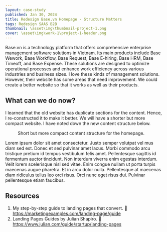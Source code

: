 ```yaml
---
layout: case-study
published: Jan 30, 2024
title: Redesign Base.vn Homepage - Structure Matters
tags: Redesign SAAS B2B
thumbnail: \asset\img\thumbnail-project-1.png
cover: \asset\img\work-1\project-1-header.png
---
```


<p class="intro">
Base.vn is a technology platform that offers comprehensive enterprise management software solutions in Vietnam. Its main products include Base Wework, Base Workflow, Base Request, Base E-hiring, Base HRM, Base Timeoff, and Base Expense. These solutions are designed to optimize operational processes and enhance work efficiency across various industries and business sizes. I love these kinds of management solutions. However, their website has some areas that need improvement. We could create a better website so that it works as well as their products.
</p>
<h2 class="headline">What can we do now?</h2>
<p class="paragraph">
  I learned that the old website has duplicate sections for the content. Hence, I re-constructed it to make it better. We will have a shorter but more compact website. I have noted down the new content structure below.
</p>
<figure>
  <img data-src="{{ site.baseurl }}\asset\img\work-1\case1-01.png" alt="" class="lazyload"/>
  <figcaption class="image-caption">
    Short but more compact content structure for the homepage.
  </figcaption>
</figure>
<p class="paragraph">
  Lorem ipsum dolor sit amet consectetur. Justo semper volutpat vel mus
  diam sed est. Donec et sed pulvinar amet lacus. Morbi commodo arcu
  tristique pretium id tempus vestibulum felis amet. Pellentesque
  sagittis id fermentum auctor tincidunt. Non interdum viverra enim
  egestas interdum. Velit lorem scelerisque nisl sed vitae. Enim congue
  nullam ut porta turpis maecenas augue pharetra. Et in arcu dolor
  nulla. Pellentesque at maecenas diam ridiculus tellus leo orci risus.
  Orci nunc eget risus dui. Pulvinar pellentesque etiam faucibus.
</p>
<h2 class="headline">Resources</h2>
<ol class="resources">
  <li>My step-by-step guide to landing pages that convert. 🔗 <a href="https://marketingexamples.com/landing-page/guide">https://marketingexamples.com/landing-page/guide</a></li>
  <li>Landing Pages Guides by Julian Shapiro. 🔗 <a href="https://www.julian.com/guide/startup/landing-pages">https://www.julian.com/guide/startup/landing-pages</a></li>
</ol>
